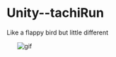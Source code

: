# Unity--tachiRun
Like a flappy bird but little different <br>

<ul>
  
  <img src="https://github.com/Cangozler/Unity--itachiRun/blob/main/vids/1.gif" alt="gif" id="giff">
  </ul>
